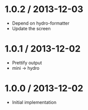 
1.0.2 / 2013-12-03
==================

  * Depend on hydro-formatter
  * Update the screen

1.0.1 / 2013-12-02
==================

  * Prettify output
  * mini -> hydro

1.0.0 / 2013-12-02
==================

  * Initial implementation

